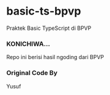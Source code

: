 # basic-ts-bpvp
Praktek Basic TypeScript di BPVP

### KONICHIWA...

Repo ini berisi hasil ngoding dari BPVP

### Original Code By
Yusuf